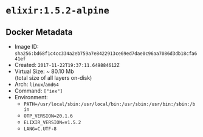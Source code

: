 # `elixir:1.5.2-alpine`

## Docker Metadata

- Image ID: `sha256:bd68f1c4cc334a2eb759a7e8422913ce69ed7dae0c96aa7086d3db18cfa641ef`
- Created: `2017-11-22T19:37:11.649884612Z`
- Virtual Size: ~ 80.10 Mb  
  (total size of all layers on-disk)
- Arch: `linux`/`amd64`
- Command: `["iex"]`
- Environment:
  - `PATH=/usr/local/sbin:/usr/local/bin:/usr/sbin:/usr/bin:/sbin:/bin`
  - `OTP_VERSION=20.1.6`
  - `ELIXIR_VERSION=v1.5.2`
  - `LANG=C.UTF-8`
